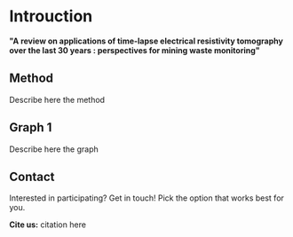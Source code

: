 Introuction
===========

**"A review on applications of time-lapse electrical resistivity tomography over the last 30 years : perspectives for mining waste monitoring"** 


## Method

Describe here the method




## Graph 1

Describe here the graph



## Contact

<p class="lead">
Interested in participating? Get in touch! Pick the option that works best
for you.
</p>


<div class="callout">

**Cite us:** citation here

</div>



